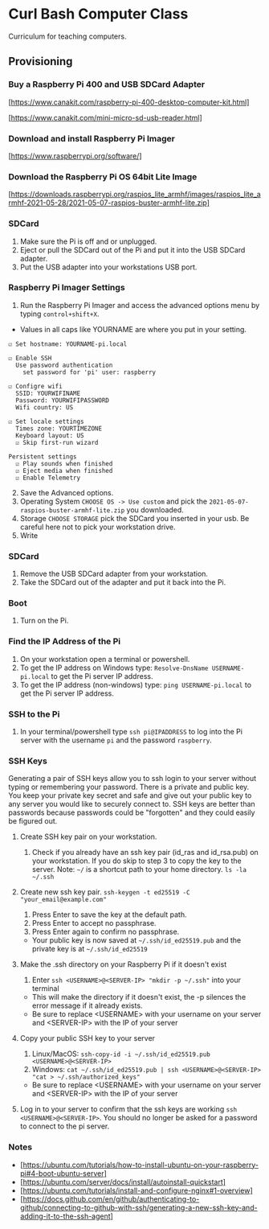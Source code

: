 # Curl Bash Computer Class
Curriculum for teaching computers.

## Provisioning

### Buy a Raspberry Pi 400 and USB SDCard Adapter

[https://www.canakit.com/raspberry-pi-400-desktop-computer-kit.html]

[https://www.canakit.com/mini-micro-sd-usb-reader.html]

### Download and install Raspberry Pi Imager

[https://www.raspberrypi.org/software/]

### Download the Raspberry Pi OS 64bit Lite Image

[https://downloads.raspberrypi.org/raspios_lite_armhf/images/raspios_lite_armhf-2021-05-28/2021-05-07-raspios-buster-armhf-lite.zip]

### SDCard

1. Make sure the Pi is off and or unplugged.
1. Eject or pull the SDCard out of the Pi and put it into the USB SDCard adapter.
2. Put the USB adapter into your workstations USB port.

### Raspberry Pi Imager Settings

1. Run the Raspberry Pi Imager and access the advanced options menu by typing `control+shift+X`.

* Values in all caps like YOURNAME are where you put in your setting.

```
☑ Set hostname: YOURNAME-pi.local

☑ Enable SSH
  Use password authentication
    set password for 'pi' user: raspberry

☑ Configre wifi
  SSID: YOURWIFINAME
  Password: YOURWIFIPASSWORD
  Wifi country: US

☑ Set locale settings
  Times zone: YOURTIMEZONE
  Keyboard layout: US
  ☑ Skip first-run wizard

Persistent settings
  ☑ Play sounds when finished
  ☑ Eject media when finished
  ☑ Enable Telemetry
```
2. Save the Advanced options.
3. Operating System `CHOOSE OS -> Use custom` and pick the `2021-05-07-raspios-buster-armhf-lite.zip` you downloaded.
4. Storage `CHOOSE STORAGE` pick the SDCard you inserted in your usb. Be careful here not to pick your workstation drive.
5. Write

### SDCard

1. Remove the USB SDCard adapter from your workstation.
2. Take the SDCard out of the adapter and put it back into the Pi.

### Boot
1. Turn on the Pi.

### Find the IP Address of the Pi

1. On your workstation open a terminal or powershell.
2. To get the IP address on Windows type: `Resolve-DnsName USERNAME-pi.local` to get the Pi server IP address.
3. To get the IP address (non-windows) type: `ping USERNAME-pi.local` to get the Pi server IP address.

### SSH to the Pi

1. In your terminal/powershell type `ssh pi@IPADDRESS` to log into the Pi server with the username `pi` and the password `raspberry`.

### SSH Keys

Generating a pair of SSH keys allow you to ssh login to your server without typing or remembering your password. There is a private and public key. You keep your private key secret and safe and give out your public key to any server you would like to securely connect to. SSH keys are better than passwords because passwords could be "forgotten" and they could easily be figured out.

1. Create SSH key pair on your workstation.
    1. Check if you already have an ssh key pair (id_ras and id_rsa.pub) on your workstation. If you do skip to step 3 to copy the key to the server. Note: `~/` is a shortcut path to your home directory.
    `ls -la ~/.ssh`
    
2. Create new ssh key pair. `ssh-keygen -t ed25519 -C "your_email@example.com"`
    1. Press Enter to save the key at the default path.
    2. Press Enter to accept no passphrase.
    3. Press Enter again to confirm no passphrase.

    * Your public key is now saved at `~/.ssh/id_ed25519.pub` and the private key is at `~/.ssh/id_ed25519`

3. Make the .ssh directory on your Raspberry Pi if it doesn't exist
    1. Enter `ssh <USERNAME>@<SERVER-IP> "mkdir -p ~/.ssh"` into your terminal
    * This will make the directory if it doesn't exist, the -p silences the error message if it already exists.
    * Be sure to replace \<USERNAME\> with your username on your server and \<SERVER-IP\> with the IP of your server

4. Copy your public SSH key to your server
    1. Linux/MacOS: `ssh-copy-id -i ~/.ssh/id_ed25519.pub <USERNAME>@<SERVER-IP>`
    2. Windows: `cat ~/.ssh/id_ed25519.pub | ssh <USERNAME>@<SERVER-IP> "cat > ~/.ssh/authorized_keys"`
    * Be sure to replace \<USERNAME\> with your username on your server and \<SERVER-IP\> with the IP of your server

5. Log in to your server to confirm that the ssh keys are working `ssh <USERNAME>@<SERVER-IP>`. You should no longer be asked for a password to connect to the pi server.

### Notes

- [https://ubuntu.com/tutorials/how-to-install-ubuntu-on-your-raspberry-pi#4-boot-ubuntu-server]
- [https://ubuntu.com/server/docs/install/autoinstall-quickstart]
- [https://ubuntu.com/tutorials/install-and-configure-nginx#1-overview]
- [https://docs.github.com/en/github/authenticating-to-github/connecting-to-github-with-ssh/generating-a-new-ssh-key-and-adding-it-to-the-ssh-agent]
